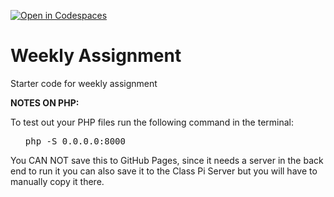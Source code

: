 [![Open in Codespaces](https://classroom.github.com/assets/launch-codespace-2972f46106e565e64193e422d61a12cf1da4916b45550586e14ef0a7c637dd04.svg)](https://classroom.github.com/open-in-codespaces?assignment_repo_id=17282074)
# Weekly Assignment

Starter code for weekly assignment

<b>NOTES ON PHP:</b>

<p>To test out your PHP files run the following command in the terminal:</p>

<ol><pre>php -S 0.0.0.0:8000</ol></pre>

<p>You CAN NOT save this to GitHub Pages, since it needs a server in the back end to run it you can also save it to the Class Pi Server but you will have to manually copy it there. </p>
